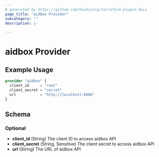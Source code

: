 ```yaml
---
# generated by https://github.com/hashicorp/terraform-plugin-docs
page_title: "aidbox Provider"
subcategory: ""
description: |-
  
---
```


# aidbox Provider



## Example Usage

```terraform
provider "aidbox" {
  client_id     = "root"
  client_secret = "secret"
  url           = "http://localhost:8888"
}
```

<!-- schema generated by tfplugindocs -->
## Schema

### Optional

- **client_id** (String) The client ID to access aidbox API
- **client_secret** (String, Sensitive) The client secret to access aidbox API
- **url** (String) The URL of aidbox API
